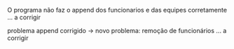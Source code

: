 O programa não faz o append dos funcionarios e das equipes corretamente ... a corrigir

problema append corrigido -> novo problema: remoção de funcionários ... a corrigir